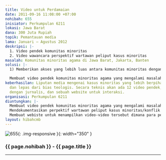 ```yaml
---
title: Video untuk Perdamaian
date: 2011-09-16 11:08:00 +07:00
nohibah: 655
inisiator: Perkumpulan 6211
lokasi: Jawa Barat
dana: 300 Juta Rupiah
topik: Pemantauan media
lama: Januari – Agustus 2012
deskripsi: |-
  1. Video pendek komunitas minoritas
  2. Video wawancara perspektif wartawan peliput kasus minoritas
masalah: Komunitas minoritas agama di Jawa Barat, Jakarta, Banten
solusi: |-
  1) Memberikan akses yang lebih luas antara komunitas minoritas dengan media dan masyarakat lebih luas. 2) Mengetahui perspektif wartawan mengenai plularisme dan kasus minoritas.

  Membuat video pendek komunitas minoritas agama yang mengalami masalah demokrasi. Dengan tujuan agar para pemirsa tertarik memberikan informasi baru atau lebih mendalam. Mendokumentasikan perpektif wartawan peliput kasus minoritas/konflik antar umat beragama dalam video. Membuat webiste untuk menampilkan video-video tersebut dimana para pengunjung bisa berinterkasi untuk saling memberikan informasi yang baru atau lebih mendalam.
keberhasilan: Liputan media mengenai kasus minoritas yang lebih berpihak pada korban
  dan lepas dari bias teologis. Secara teknis akan ada 12 video pendek, 12 wawancara
  dengan jurnalis, dan sebuah website untuk interaksi.
organisasi: Perkumpulan 6211
diuntungkan: |-
  Membuat video pendek komunitas minoritas agama yang mengalami masalah demokrasi. Dengan tujuan agar para pemirsa tertarik memberikan informasi baru atau lebih mendalam.
  Mendokumentasikan perpektif wartawan peliput kasus minoritas/konflik antar umat beragama dalam video.
  Membuat webiste untuk menampilkan video-video tersebut dimana para pengunjung bisa berinterkasi untuk saling memberikan informasi yang baru atau lebih mendalam.
layout: hibahcmb
---
```


![655](/static/img/hibahcmb/655.png){: .img-responsive }{: width="350" }

### {{ page.nohibah }} - {{ page.title }}

---
